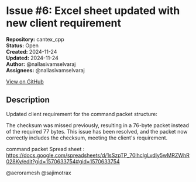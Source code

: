 # Issue #6: Excel sheet updated with new client requirement

**Repository:** cantex_cpp  
**Status:** Open  
**Created:** 2024-11-24  
**Updated:** 2024-11-24  
**Author:** @nallasivamselvaraj  
**Assignees:** @nallasivamselvaraj  

[View on GitHub](https://github.com/Simtestlab/cantex_cpp/issues/6)

## Description


Updated client requirement for the command packet structure:

The checksum was missed previously, resulting in a 76-byte packet instead of the required 77 bytes. This issue has been resolved, and the packet now correctly includes the checksum, meeting the client's requirement.

command packet Spread sheet : https://docs.google.com/spreadsheets/d/1sSzpTP_70lhclgLvdIy5wMRZWhR028Ky/edit?gid=1570633754#gid=1570633754

@aeroramesh @sajimotrax 
